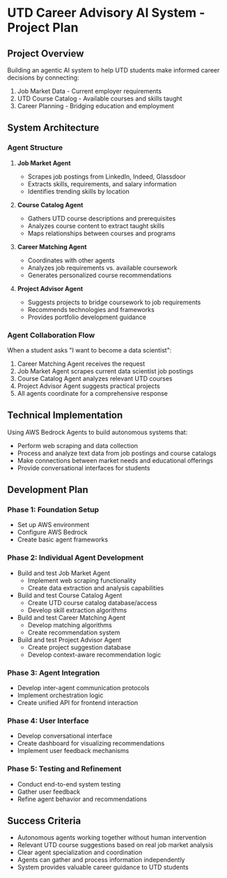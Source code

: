 # UTD Career Advisory AI System - Project Plan

## Project Overview
Building an agentic AI system to help UTD students make informed career decisions by connecting:
1. Job Market Data - Current employer requirements
2. UTD Course Catalog - Available courses and skills taught
3. Career Planning - Bridging education and employment

## System Architecture

### Agent Structure
1. **Job Market Agent**
   - Scrapes job postings from LinkedIn, Indeed, Glassdoor
   - Extracts skills, requirements, and salary information
   - Identifies trending skills by location

2. **Course Catalog Agent**
   - Gathers UTD course descriptions and prerequisites
   - Analyzes course content to extract taught skills
   - Maps relationships between courses and programs

3. **Career Matching Agent**
   - Coordinates with other agents
   - Analyzes job requirements vs. available coursework
   - Generates personalized course recommendations

4. **Project Advisor Agent**
   - Suggests projects to bridge coursework to job requirements
   - Recommends technologies and frameworks
   - Provides portfolio development guidance

### Agent Collaboration Flow
When a student asks "I want to become a data scientist":
1. Career Matching Agent receives the request
2. Job Market Agent scrapes current data scientist job postings
3. Course Catalog Agent analyzes relevant UTD courses
4. Project Advisor Agent suggests practical projects
5. All agents coordinate for a comprehensive response

## Technical Implementation
Using AWS Bedrock Agents to build autonomous systems that:
- Perform web scraping and data collection
- Process and analyze text data from job postings and course catalogs
- Make connections between market needs and educational offerings
- Provide conversational interfaces for students

## Development Plan

### Phase 1: Foundation Setup
- Set up AWS environment
- Configure AWS Bedrock
- Create basic agent frameworks

### Phase 2: Individual Agent Development
- Build and test Job Market Agent
  - Implement web scraping functionality
  - Create data extraction and analysis capabilities
- Build and test Course Catalog Agent
  - Create UTD course catalog database/access
  - Develop skill extraction algorithms
- Build and test Career Matching Agent
  - Develop matching algorithms
  - Create recommendation system
- Build and test Project Advisor Agent
  - Create project suggestion database
  - Develop context-aware recommendation logic

### Phase 3: Agent Integration
- Develop inter-agent communication protocols
- Implement orchestration logic
- Create unified API for frontend interaction

### Phase 4: User Interface
- Develop conversational interface
- Create dashboard for visualizing recommendations
- Implement user feedback mechanisms

### Phase 5: Testing and Refinement
- Conduct end-to-end system testing
- Gather user feedback
- Refine agent behavior and recommendations

## Success Criteria
- Autonomous agents working together without human intervention
- Relevant UTD course suggestions based on real job market analysis
- Clear agent specialization and coordination
- Agents can gather and process information independently
- System provides valuable career guidance to UTD students
